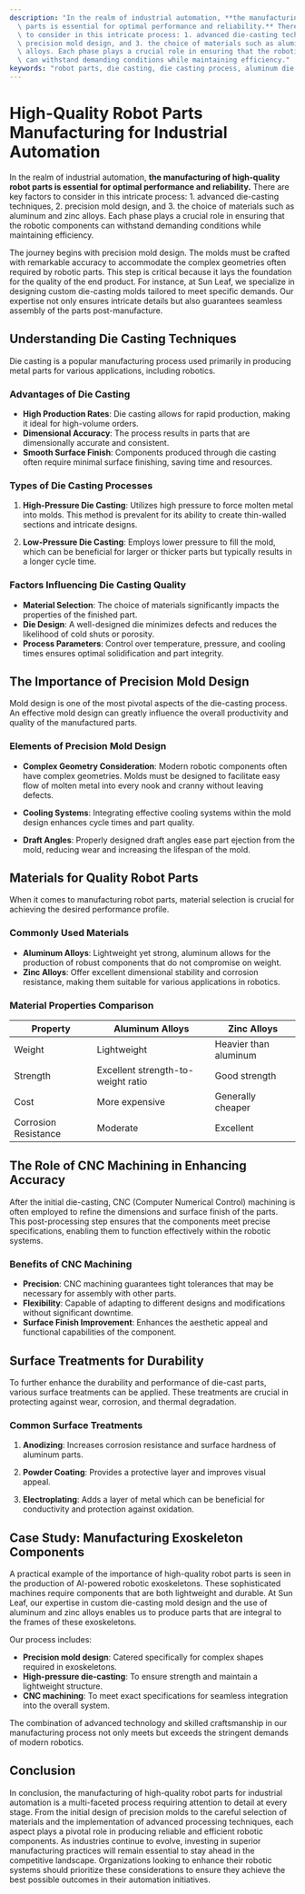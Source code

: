 ```yaml
---
description: "In the realm of industrial automation, **the manufacturing of high-quality robot\
  \ parts is essential for optimal performance and reliability.** There are key factors\
  \ to consider in this intricate process: 1. advanced die-casting techniques, 2.\
  \ precision mold design, and 3. the choice of materials such as aluminum and zinc\
  \ alloys. Each phase plays a crucial role in ensuring that the robotic components\
  \ can withstand demanding conditions while maintaining efficiency."
keywords: "robot parts, die casting, die casting process, aluminum die casting"
---
```

# High-Quality Robot Parts Manufacturing for Industrial Automation

In the realm of industrial automation, **the manufacturing of high-quality robot parts is essential for optimal performance and reliability.** There are key factors to consider in this intricate process: 1. advanced die-casting techniques, 2. precision mold design, and 3. the choice of materials such as aluminum and zinc alloys. Each phase plays a crucial role in ensuring that the robotic components can withstand demanding conditions while maintaining efficiency.

The journey begins with precision mold design. The molds must be crafted with remarkable accuracy to accommodate the complex geometries often required by robotic parts. This step is critical because it lays the foundation for the quality of the end product. For instance, at Sun Leaf, we specialize in designing custom die-casting molds tailored to meet specific demands. Our expertise not only ensures intricate details but also guarantees seamless assembly of the parts post-manufacture.

## Understanding Die Casting Techniques

Die casting is a popular manufacturing process used primarily in producing metal parts for various applications, including robotics. 

### Advantages of Die Casting

- **High Production Rates**: Die casting allows for rapid production, making it ideal for high-volume orders.
- **Dimensional Accuracy**: The process results in parts that are dimensionally accurate and consistent.
- **Smooth Surface Finish**: Components produced through die casting often require minimal surface finishing, saving time and resources.

### Types of Die Casting Processes

1. **High-Pressure Die Casting**: Utilizes high pressure to force molten metal into molds. This method is prevalent for its ability to create thin-walled sections and intricate designs.
   
2. **Low-Pressure Die Casting**: Employs lower pressure to fill the mold, which can be beneficial for larger or thicker parts but typically results in a longer cycle time.

### Factors Influencing Die Casting Quality

- **Material Selection**: The choice of materials significantly impacts the properties of the finished part.
- **Die Design**: A well-designed die minimizes defects and reduces the likelihood of cold shuts or porosity.
- **Process Parameters**: Control over temperature, pressure, and cooling times ensures optimal solidification and part integrity.

## The Importance of Precision Mold Design

Mold design is one of the most pivotal aspects of the die-casting process. An effective mold design can greatly influence the overall productivity and quality of the manufactured parts.

### Elements of Precision Mold Design

- **Complex Geometry Consideration**: Modern robotic components often have complex geometries. Molds must be designed to facilitate easy flow of molten metal into every nook and cranny without leaving defects.
  
- **Cooling Systems**: Integrating effective cooling systems within the mold design enhances cycle times and part quality.

- **Draft Angles**: Properly designed draft angles ease part ejection from the mold, reducing wear and increasing the lifespan of the mold.

## Materials for Quality Robot Parts

When it comes to manufacturing robot parts, material selection is crucial for achieving the desired performance profile.

### Commonly Used Materials

- **Aluminum Alloys**: Lightweight yet strong, aluminum allows for the production of robust components that do not compromise on weight.
- **Zinc Alloys**: Offer excellent dimensional stability and corrosion resistance, making them suitable for various applications in robotics.

### Material Properties Comparison

| Property                | Aluminum Alloys             | Zinc Alloys                |
|------------------------|-----------------------------|----------------------------|
| Weight                 | Lightweight                 | Heavier than aluminum      |
| Strength                | Excellent strength-to-weight ratio | Good strength            |
| Cost                   | More expensive               | Generally cheaper          |
| Corrosion Resistance    | Moderate                     | Excellent                  |

## The Role of CNC Machining in Enhancing Accuracy

After the initial die-casting, CNC (Computer Numerical Control) machining is often employed to refine the dimensions and surface finish of the parts. This post-processing step ensures that the components meet precise specifications, enabling them to function effectively within the robotic systems.

### Benefits of CNC Machining

- **Precision**: CNC machining guarantees tight tolerances that may be necessary for assembly with other parts.
- **Flexibility**: Capable of adapting to different designs and modifications without significant downtime.
- **Surface Finish Improvement**: Enhances the aesthetic appeal and functional capabilities of the component.

## Surface Treatments for Durability

To further enhance the durability and performance of die-cast parts, various surface treatments can be applied. These treatments are crucial in protecting against wear, corrosion, and thermal degradation.

### Common Surface Treatments

1. **Anodizing**: Increases corrosion resistance and surface hardness of aluminum parts.
   
2. **Powder Coating**: Provides a protective layer and improves visual appeal.

3. **Electroplating**: Adds a layer of metal which can be beneficial for conductivity and protection against oxidation.

## Case Study: Manufacturing Exoskeleton Components

A practical example of the importance of high-quality robot parts is seen in the production of AI-powered robotic exoskeletons. These sophisticated machines require components that are both lightweight and durable. At Sun Leaf, our expertise in custom die-casting mold design and the use of aluminum and zinc alloys enables us to produce parts that are integral to the frames of these exoskeletons.

Our process includes:

- **Precision mold design**: Catered specifically for complex shapes required in exoskeletons.
- **High-pressure die-casting**: To ensure strength and maintain a lightweight structure.
- **CNC machining**: To meet exact specifications for seamless integration into the overall system.

The combination of advanced technology and skilled craftsmanship in our manufacturing process not only meets but exceeds the stringent demands of modern robotics.

## Conclusion

In conclusion, the manufacturing of high-quality robot parts for industrial automation is a multi-faceted process requiring attention to detail at every stage. From the initial design of precision molds to the careful selection of materials and the implementation of advanced processing techniques, each aspect plays a pivotal role in producing reliable and efficient robotic components. As industries continue to evolve, investing in superior manufacturing practices will remain essential to stay ahead in the competitive landscape. Organizations looking to enhance their robotic systems should prioritize these considerations to ensure they achieve the best possible outcomes in their automation initiatives.
